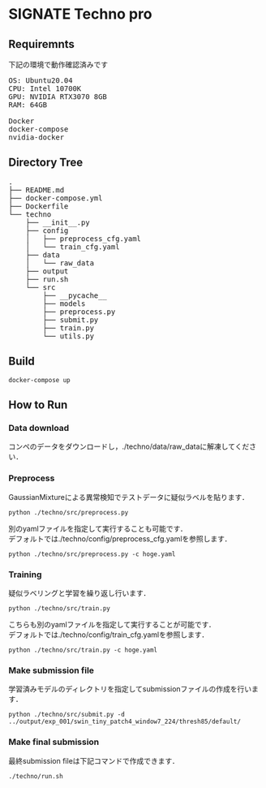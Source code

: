 # SIGNATE Techno pro

## Requiremnts
下記の環境で動作確認済みです
<pre>
OS: Ubuntu20.04
CPU: Intel 10700K
GPU: NVIDIA RTX3070 8GB
RAM: 64GB

Docker
docker-compose
nvidia-docker
</pre>

## Directory Tree
<pre>
.
├── README.md
├── docker-compose.yml
├── Dockerfile
└── techno
    ├── __init__.py
    ├── config
    │   ├── preprocess_cfg.yaml
    │   └── train_cfg.yaml
    ├── data
    │   └── raw_data
    ├── output
    ├── run.sh
    └── src
        ├── __pycache__
        ├── models
        ├── preprocess.py
        ├── submit.py
        ├── train.py
        └── utils.py
</pre>

## Build
```
docker-compose up
```

## How to Run

### Data download
コンペのデータをダウンロードし，./techno/data/raw_dataに解凍してください．


### Preprocess
GaussianMixtureによる異常検知でテストデータに疑似ラベルを貼ります．
```
python ./techno/src/preprocess.py
```

別のyamlファイルを指定して実行することも可能です．  
デフォルトでは./techno/config/preprocess_cfg.yamlを参照します．
```
python ./techno/src/preprocess.py -c hoge.yaml
```

### Training
疑似ラベリングと学習を繰り返し行います．
```
python ./techno/src/train.py
```
こちらも別のyamlファイルを指定して実行することが可能です．  
デフォルトでは./techno/config/train_cfg.yamlを参照します．

```
python ./techno/src/train.py -c hoge.yaml
```

### Make submission file
学習済みモデルのディレクトリを指定してsubmissionファイルの作成を行います．
```
python ./techno/src/submit.py -d ../output/exp_001/swin_tiny_patch4_window7_224/thresh85/default/
```

### Make final submission
最終submission fileは下記コマンドで作成できます．

```
./techno/run.sh
```